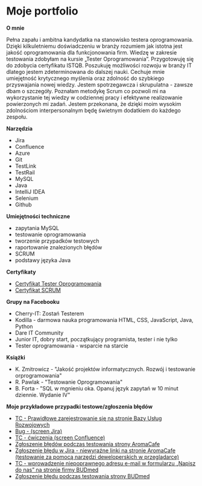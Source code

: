 # Moje portfolio

**O mnie**

Pełna zapału i ambitna kandydatka na stanowisko testera oprogramowania. Dzięki kilkuletniemu doświadczeniu w branży rozumiem jak istotna jest jakość oprogramowania dla funkcjonowania firm. Wiedzę w zakresie testowania zdobyłam na kursie „Tester Oprogramowania”. Przygotowuję się do zdobycia certyfikatu ISTQB. Poszukuję możliwości rozwoju w branży IT dlatego jestem zdeterminowana do dalszej nauki. Cechuje mnie umiejętność krytycznego myślenia oraz zdolność do szybkiego przyswajania nowej wiedzy. Jestem spotrzegawcza i  skrupulatna - zawsze dbam o szczegóły. Poznałam metodykę Scrum co pozwoli mi na wykorzystanie tej wiedzy w codziennej pracy i efektywne realizowanie powierzonych mi zadań.  Jestem przekonana, że dzięki moim wysokim zdolnościom interpersonalnym będę świetnym dodatkiem do każdego zespołu. 

**Narzędzia**

* Jira
* Confluence
* Azure
* Git
* TestLink
* TestRail
* MySQL
* Java
* IntelliJ IDEA
* Selenium
* Github

**Umiejętności techniczne**

* zapytania MySQL
* testowanie oprogramowania
* tworzenie przypadków testowych
* raportowanie znalezionych błędów
* SCRUM
* podstawy języka Java

**Certyfikaty**

* [Certyfikat Tester Oprogramowania](https://app.diplomasafe.com/pl-PL/diploma/d4d1185dfbb2a992c897d5567340950a8ebcdd608)
* [Certyfikat SCRUM](https://app.diplomasafe.com/pl-PL/diploma/d6e92973e0ddc7d877d03419806c1bfda1f9b1ee9/scrum/linkedin)

**Grupy na Facebooku**

* Cherry-IT: Zostań Testerem
* Kodilla - darmowa nauka programowania HTML, CSS, JavaScript, Java, Python
* Dare IT Community
* Junior IT, dobry start, początkujący programista, tester i nie tylko
* Tester oprogramowania - wsparcie na starcie

**Książki**

* K. Zmitrowicz - "Jakość projektów informatycznych. Rozwój i testowanie orprogramowania"
* R. Pawlak - "Testowanie Oprogramowania"
* B. Forta - "SQL w mgnieniu oka. Opanuj język zapytań w 10 minut dziennie. Wydanie IV"

**Moje przykładowe przypadki testowe/zgłoszenia błędów**

* [TC - Prawidłowe zarejestrowanie się na stronie Bazy Usług Rozwojowych](https://docs.google.com/spreadsheets/d/1G9JX37vrVHA7FhuPYgGin7XftoitN4tFpxjeATZaol4/edit?usp=sharing)
* [Bug - (screen Jira)](https://drive.google.com/file/d/1uHdQCtIbIt9pO1-StZ0v1gPN3ddVODbH/view?usp=sharing)
* [TC - ćwiczenia (screen Confluence)](https://drive.google.com/file/d/1aZuKI3470ZNn9ZMJcoRnFkIKd8hvrmd9/view?usp=sharing)
* [Zgłoszenie błędów podczas testowania strony AromaCafe](https://drive.google.com/file/d/1kwzcbe39rlEmSZAGnviUdILl3JwbJlzg/view?usp=sharing)
* [Zgłoszenie błędu w Jira - niewyraźne linki na stronie AromaCafe (testowanie za pomocą narzędzi deweloperskich w przeglądarce)](https://drive.google.com/file/d/1Ee-gxkF_jzpC3FFa0keryZ8Nanbfwvfm/view?usp=sharing)
* [TC - wprowadzenie niepoprawnego adresu e-mail w formularzu „Napisz do nas” na stronie firmy BUDmed](https://docs.google.com/spreadsheets/d/1CjNEvXFY2KFR_a5T1VS0d4xKHxXZeX_rIlR0BVUuUFM/edit?usp=sharing)
* [Zgłoszenie błędu podczas testowania strony BUDmed](https://drive.google.com/file/d/1l6d7f407VCmBEU-6je2vY3dtQUX4Xu0H/view?usp=sharing)


